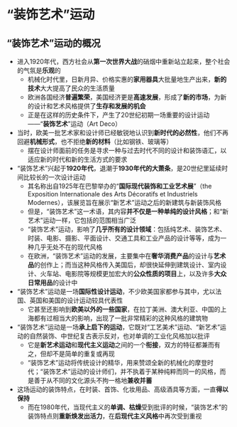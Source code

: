 # “装饰艺术”运动
## “装饰艺术”运动的概况
* 进入1920年代，西方社会从**第一次世界大战**的硝烟中重新站立起来，整个社会的气氛是**乐观**的
  * 机械化时代里，日新月异、价格实惠的**家用器具**大批量地生产出来，**新的技术**大大提高了民众的生活质量
  * 欧洲各国经济**普遍繁荣**，美国经济更是**高速发展**，形成了**新的市场**，为新的设计和艺术风格提供了**生存和发展的机会**
  * 正是在这样的历史条件下，产生了20世纪初期一场重要的设计运动——“**装饰艺术**”运动（Art Deco）
* 当时，欧美一批艺术家和设计师已经敏锐地认识到**新时代的必然性**，他们不再回避**机械形式**，也不拒绝**新的材料**（比如钢铁、玻璃等）
  * 摆在设计师面前的任务是寻求一种与过去时代不同的设计和装饰语汇，以适应新的时代和新的生活方式的要求
* “装饰艺术”兴起于**1920年代**，退潮于**1930年代的大萧条**，是20世纪里延续时间比较长的一次设计运动
  * 其名称出自1925年在巴黎举办的“**国际现代装饰和工业艺术展**”（the Exposition Internationale des Arts Décoratifs et Industriels Modernes），该展览旨在展示“新艺术”运动之后的新建筑与新装饰风格
  * 但是，“装饰艺术”这一术语，其内容**并不仅是一种单纯的设计风格**；和“新艺术”运动一样，它包括的范围相当广泛
  * “装饰艺术”运动，影响了**几乎所有的设计领域**：包括纯艺术、装饰艺术、时装、电影、摄影、平面设计、交通工具和工业产品的设计等等，成为一种几乎无处不在的现代风格
  * 在欧洲，“装饰艺术”运动的发展，主要集中在**奢华消费产品**的设计与**艺术品**的创作上；而当这种风格传入美国后，却很快延伸到建筑设计、室内设计、火车站、电影院等规模更加宏大的**公众性质的项目**上，以及许多**大众日常用品**的设计中
* “装饰艺术”运动是一场**国际性设计运动**，不少欧美国家都参与其中，尤以法国、英国和美国的设计运动较具代表性
  * 它甚至还影响到**欧美以外的一些国家**，在拉丁美洲、澳大利亚、中国的上海都有过相当大的影响，出现了一批非常精彩的这种风格的建筑物
* “装饰艺术”运动是一场**承上启下的运动**，它既对“工艺美术”运动、“新艺术”运动的自然装饰、中世纪复古表示反对，也对单调的工业化风格加以批评
  * 它是**新艺术运动**和**现代主义运动**之间的一个**衔接**，双方的特征都兼而有之，但却不是简单的重复或再现
  * “装饰艺术”运动将传统设计的精华，用来赞颂全新的机械化的摩登时代；“装饰艺术”运动的设计师们，并不执着于某种纯粹而同一的风格，而是善于从不同的文化源头不拘一格地**兼收并蓄**
* 这场运动的装饰特点，在时装、首饰、化妆用品、高级酒具等方面，一直**得以保持**
  * 而在1980年代，当现代主义的**单调、枯燥**受到批评的时候，“装饰艺术”的装饰特点则**重新焕发出活力**，在**后现代主义风格**中再次受到重视
